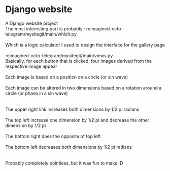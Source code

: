 # Django website
A Django website project<br/>
The most interesting part is probably : 
 reimagined-octo-telegram/mysitegit/main/which.py
<br/>  
Which is a logic calculator I used to design the interface for the gallery page
<br/>  
reimagined-octo-telegram/mysitegit/main/views.py
<br/>
Basically, for each button that is clicked, four images derived from the respective image appear<br/>
<br/>
Each image is based on a position on a circle (or sin wave)<br/>
<br/>
Each image can be altered in two dimensions based on a rotation around a circle (or phase in a sin wave)<br/>
<br/>
<br/>
The upper right link increases both dimensions by 1/2 pi radians<br/>
<br/>
The top left increase one dimension by 1/2 pi and decrease the other dimension by 1/2 pi<br/><br/>
The bottom right does the opposite of top left<br/><br/>
The bottom left decreases both dimensions by 1/2 pi radians<br/>
<br/>
<br/>
Probably completely pointless, but it was fun to make :D


